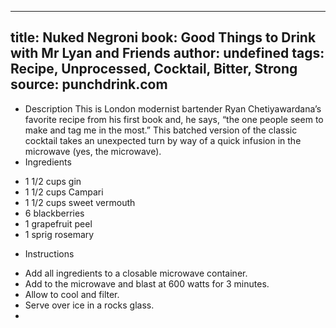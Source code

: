 
---
title: Nuked Negroni
book: Good Things to Drink with Mr Lyan and Friends
author: undefined
tags: Recipe, Unprocessed, Cocktail, Bitter, Strong
source: punchdrink.com
---
- Description
This is London modernist bartender Ryan Chetiyawardana’s favorite recipe from his first book and, he says, “the one people seem to make and tag me in the most.” This batched version of the classic cocktail takes an unexpected turn by way of a quick infusion in the microwave (yes, the microwave).
- Ingredients
* 1 1/2 cups gin
* 1 1/2 cups Campari
* 1 1/2 cups sweet vermouth
* 6 blackberries
* 1 grapefruit peel
* 1 sprig rosemary
- Instructions
* Add all ingredients to a closable microwave container.
* Add to the microwave and blast at 600 watts for 3 minutes.
* Allow to cool and filter.
* Serve over ice in a rocks glass.
* 

